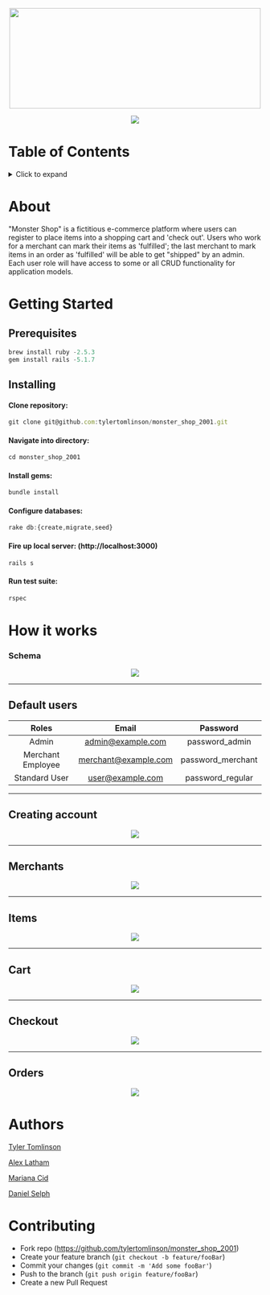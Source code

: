 <p align="center">
  <img width="500" height="200" src="https://media-exp1.licdn.com/dms/image/C4D1BAQHZ3m-yGm8cvA/company-background_10000/0?e=2159024400&v=beta&t=4R94SSaU7ug1AXLuYJzmSsqKUUdseWG-BlfpnZiwnKI">
</p>

<p align="center">
  <a href="https://codeclimate.com/github/tylertomlinson/monster_shop_2001/maintainability"><img src="https://api.codeclimate.com/v1/badges/8202f4f70c28f421c71d/maintainability" /></a>
</p>

# Table of Contents
<details>
<summary>Click to expand</summary>
  
- [About](#about)
- [Getting Started](#getting-started)
- [How it works](#how-it-works)
	* [Schema](#schema)
  * [Default Users](#default-users)
  * [Creating Account](#creating-account)
  * [Items](#items)
  * [Checkout](#checkout)
  * [Orders](#orders)
- [Authors](#authors)
- [Contributing](#contributing)
</details>


# About
"Monster Shop" is a fictitious e-commerce platform where users can register to place items into a shopping cart and 'check out'. Users who work for a merchant can mark their items as 'fulfilled'; the last merchant to mark items in an order as 'fulfilled' will be able to get "shipped" by an admin. Each user role will have access to some or all CRUD functionality for application models.

# Getting Started
## Prerequisites
```javascript
brew install ruby -2.5.3
gem install rails -5.1.7
```
## Installing
#### Clone repository:
```javascript
git clone git@github.com:tylertomlinson/monster_shop_2001.git
```
#### Navigate into directory:
```javascript
cd monster_shop_2001
```
#### Install gems:
```javascript
bundle install
```
#### Configure databases:
```javascript
rake db:{create,migrate,seed}
```
#### Fire up local server: (http://localhost:3000)
```javascript
rails s
```
#### Run test suite:
```javascript
rspec
```

# How it works
### Schema
 <p align="center">
 <img src="https://i.imgur.com/OTr7BnY.png">
</p>

---
## Default users
|       Roles       |        Email         |     Password      |
| :---------------: | :------------------: | :---------------: |
|       Admin       |  admin@example.com   |  password_admin   |
| Merchant Employee | merchant@example.com | password_merchant |
|   Standard User   |   user@example.com   | password_regular  |

---
## Creating account
 <p align="center">
 <img src="https://media.giphy.com/media/XdP30SZ43DHTd2nA7K/giphy.gif">
</p>

---
## Merchants
<p align="center">
 <img src="https://imgur.com/nDt3Jzk.png">
</p>

---
## Items
<p align="center">
 <img src="https://i.imgur.com/s17SFKX.png">
</p>

---
## Cart
<p align="center">
 <img src="https://imgur.com/csO2TwW.png">
</p>

---
## Checkout 
<p align="center">
 <img src="https://imgur.com/C1Sxkb8.png">
</p>

---
## Orders 
<p align="center">
 <img src="https://imgur.com/sonvTDW.png">
</p>

# Authors 
<p>
  <a href="https://github.com/tylertomlinson">Tyler Tomlinson</a>
 </p>
 <p>
  <a href="https://github.com/alex-latham">Alex Latham</a>
 </p>
 <p>
  <a href="https://github.com/Mariana-21">Mariana Cid</a>
 </p>
 <p>
  <a href="https://github.com/danielpselph">Daniel Selph</a>
 </p>


 # Contributing
- Fork repo (https://github.com/tylertomlinson/monster_shop_2001)
- Create your feature branch (`git checkout -b feature/fooBar`)
- Commit your changes (`git commit -m 'Add some fooBar'`)
- Push to the branch (`git push origin feature/fooBar`)
- Create a new Pull Request

